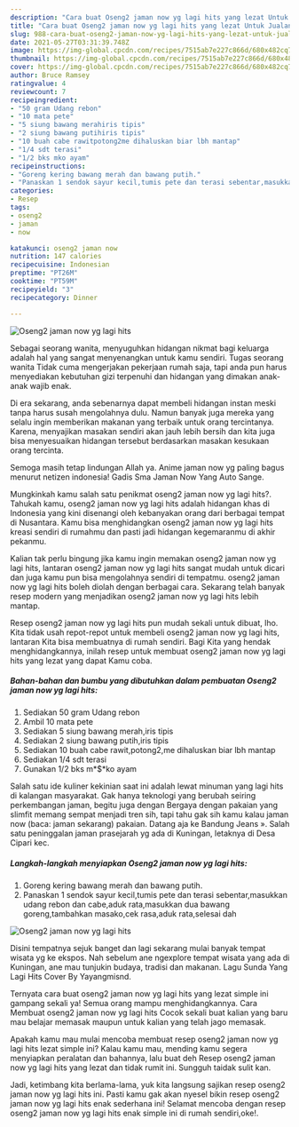 ```yaml
---
description: "Cara buat Oseng2 jaman now yg lagi hits yang lezat Untuk Jualan"
title: "Cara buat Oseng2 jaman now yg lagi hits yang lezat Untuk Jualan"
slug: 988-cara-buat-oseng2-jaman-now-yg-lagi-hits-yang-lezat-untuk-jualan
date: 2021-05-27T03:31:39.748Z
image: https://img-global.cpcdn.com/recipes/7515ab7e227c866d/680x482cq70/oseng2-jaman-now-yg-lagi-hits-foto-resep-utama.jpg
thumbnail: https://img-global.cpcdn.com/recipes/7515ab7e227c866d/680x482cq70/oseng2-jaman-now-yg-lagi-hits-foto-resep-utama.jpg
cover: https://img-global.cpcdn.com/recipes/7515ab7e227c866d/680x482cq70/oseng2-jaman-now-yg-lagi-hits-foto-resep-utama.jpg
author: Bruce Ramsey
ratingvalue: 4
reviewcount: 7
recipeingredient:
- "50 gram Udang rebon"
- "10 mata pete"
- "5 siung bawang merahiris tipis"
- "2 siung bawang putihiris tipis"
- "10 buah cabe rawitpotong2me dihaluskan biar lbh mantap"
- "1/4 sdt terasi"
- "1/2 bks mko ayam"
recipeinstructions:
- "Goreng kering bawang merah dan bawang putih."
- "Panaskan 1 sendok sayur kecil,tumis pete dan terasi sebentar,masukkan udang rebon dan cabe,aduk rata,masukkan dua bawang goreng,tambahkan masako,cek rasa,aduk rata,selesai dah"
categories:
- Resep
tags:
- oseng2
- jaman
- now

katakunci: oseng2 jaman now 
nutrition: 147 calories
recipecuisine: Indonesian
preptime: "PT26M"
cooktime: "PT59M"
recipeyield: "3"
recipecategory: Dinner

---
```



![Oseng2 jaman now yg lagi hits](https://img-global.cpcdn.com/recipes/7515ab7e227c866d/680x482cq70/oseng2-jaman-now-yg-lagi-hits-foto-resep-utama.jpg)

Sebagai seorang wanita, menyuguhkan hidangan nikmat bagi keluarga adalah hal yang sangat menyenangkan untuk kamu sendiri. Tugas seorang  wanita Tidak cuma mengerjakan pekerjaan rumah saja, tapi anda pun harus menyediakan kebutuhan gizi terpenuhi dan hidangan yang dimakan anak-anak wajib enak.

Di era  sekarang, anda sebenarnya dapat membeli hidangan instan meski tanpa harus susah mengolahnya dulu. Namun banyak juga mereka yang selalu ingin memberikan makanan yang terbaik untuk orang tercintanya. Karena, menyajikan masakan sendiri akan jauh lebih bersih dan kita juga bisa menyesuaikan hidangan tersebut berdasarkan masakan kesukaan orang tercinta. 

Semoga masih tetap lindungan Allah ya. Anime jaman now yg paling bagus menurut netizen indonesia! Gadis Sma Jaman Now Yang Auto Sange.

Mungkinkah kamu salah satu penikmat oseng2 jaman now yg lagi hits?. Tahukah kamu, oseng2 jaman now yg lagi hits adalah hidangan khas di Indonesia yang kini disenangi oleh kebanyakan orang dari berbagai tempat di Nusantara. Kamu bisa menghidangkan oseng2 jaman now yg lagi hits kreasi sendiri di rumahmu dan pasti jadi hidangan kegemaranmu di akhir pekanmu.

Kalian tak perlu bingung jika kamu ingin memakan oseng2 jaman now yg lagi hits, lantaran oseng2 jaman now yg lagi hits sangat mudah untuk dicari dan juga kamu pun bisa mengolahnya sendiri di tempatmu. oseng2 jaman now yg lagi hits boleh diolah dengan berbagai cara. Sekarang telah banyak resep modern yang menjadikan oseng2 jaman now yg lagi hits lebih mantap.

Resep oseng2 jaman now yg lagi hits pun mudah sekali untuk dibuat, lho. Kita tidak usah repot-repot untuk membeli oseng2 jaman now yg lagi hits, lantaran Kita bisa membuatnya di rumah sendiri. Bagi Kita yang hendak menghidangkannya, inilah resep untuk membuat oseng2 jaman now yg lagi hits yang lezat yang dapat Kamu coba.

<!--inarticleads1-->

##### Bahan-bahan dan bumbu yang dibutuhkan dalam pembuatan Oseng2 jaman now yg lagi hits:

1. Sediakan 50 gram Udang rebon
1. Ambil 10 mata pete
1. Sediakan 5 siung bawang merah,iris tipis
1. Sediakan 2 siung bawang putih,iris tipis
1. Sediakan 10 buah cabe rawit,potong2,me dihaluskan biar lbh mantap
1. Sediakan 1/4 sdt terasi
1. Gunakan 1/2 bks m*$*ko ayam


Salah satu ide kuliner kekinian saat ini adalah lewat minuman yang lagi hits di kalangan masyarakat. Gak hanya teknologi yang berubah seiring perkembangan jaman, begitu juga dengan Bergaya dengan pakaian yang slimfit memang sempat menjadi tren sih, tapi tahu gak sih kamu kalau jaman now (baca: jaman sekarang) pakaian. Datang aja ke Bandung Jeans ». Salah satu peninggalan jaman prasejarah yg ada di Kuningan, letaknya di Desa Cipari kec. 

<!--inarticleads2-->

##### Langkah-langkah menyiapkan Oseng2 jaman now yg lagi hits:

1. Goreng kering bawang merah dan bawang putih.
1. Panaskan 1 sendok sayur kecil,tumis pete dan terasi sebentar,masukkan udang rebon dan cabe,aduk rata,masukkan dua bawang goreng,tambahkan masako,cek rasa,aduk rata,selesai dah
<img src="https://img-global.cpcdn.com/steps/8901910187c0c153/160x128cq70/oseng2-jaman-now-yg-lagi-hits-langkah-memasak-2-foto.jpg" alt="Oseng2 jaman now yg lagi hits">

Disini tempatnya sejuk banget dan lagi sekarang mulai banyak tempat wisata yg ke ekspos. Nah sebelum ane ngexplore tempat wisata yang ada di Kuningan, ane mau tunjukin budaya, tradisi dan makanan. Lagu Sunda Yang Lagi Hits Cover By Yayangmisnd. 

Ternyata cara buat oseng2 jaman now yg lagi hits yang lezat simple ini gampang sekali ya! Semua orang mampu menghidangkannya. Cara Membuat oseng2 jaman now yg lagi hits Cocok sekali buat kalian yang baru mau belajar memasak maupun untuk kalian yang telah jago memasak.

Apakah kamu mau mulai mencoba membuat resep oseng2 jaman now yg lagi hits lezat simple ini? Kalau kamu mau, mending kamu segera menyiapkan peralatan dan bahannya, lalu buat deh Resep oseng2 jaman now yg lagi hits yang lezat dan tidak rumit ini. Sungguh taidak sulit kan. 

Jadi, ketimbang kita berlama-lama, yuk kita langsung sajikan resep oseng2 jaman now yg lagi hits ini. Pasti kamu gak akan nyesel bikin resep oseng2 jaman now yg lagi hits enak sederhana ini! Selamat mencoba dengan resep oseng2 jaman now yg lagi hits enak simple ini di rumah sendiri,oke!.

